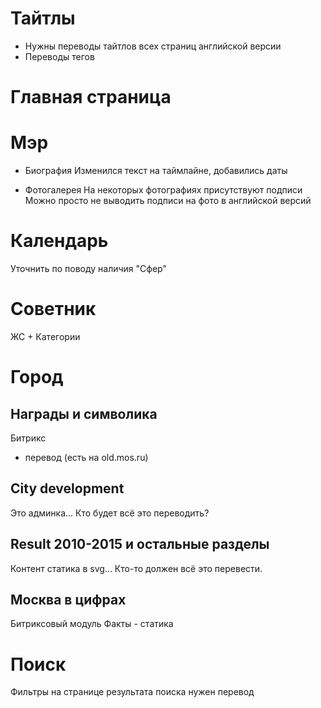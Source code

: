 # Тайтлы

* Нужны переводы тайтлов всех страниц английской версии   
* Переводы тегов

# Главная страница

# Мэр

* Биография
Изменился текст на таймлайне, добавились даты

* Фотогалерея
На некоторых фотографиях присутствуют подписи
Можно просто не выводить подписи на фото в английской версий

# Календарь

Уточнить по поводу наличия "Сфер"

# Советник

ЖС + Категории

# Город

## Награды и символика

Битрикс
+ перевод (есть на old.mos.ru)

## City development
Это админка...
Кто будет всё это переводить?

## Result 2010-2015 и остальные разделы

Контент статика в svg... Кто-то должен всё это перевести.

## Москва в цифрах

Битриксовый модуль
Факты - статика

# Поиск

Фильтры на странице результата поиска нужен перевод